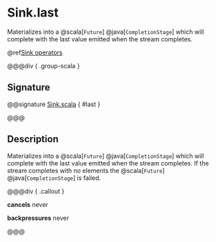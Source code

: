 # Sink.last

Materializes into a @scala[`Future`] @java[`CompletionStage`] which will complete with the last value emitted when the stream completes.

@ref[Sink operators](../index.md#sink-operators)

@@@div { .group-scala }

## Signature

@@signature [Sink.scala]($akka$/akka-stream/src/main/scala/akka/stream/scaladsl/Sink.scala) { #last }

@@@

## Description

Materializes into a @scala[`Future`] @java[`CompletionStage`] which will complete with the last value emitted when the stream
completes. If the stream completes with no elements the @scala[`Future`] @java[`CompletionStage`] is failed.


@@@div { .callout }

**cancels** never

**backpressures** never

@@@



